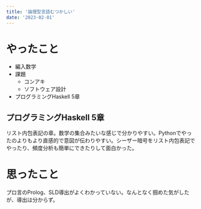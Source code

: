 ```yaml
---
title: '論理型言語むつかしい'
date: '2023-02-01'
---
```


# やったこと

- 編入数学
- 課題
	- コンアキ
	- ソフトウェア設計
- プログラミングHaskell 5章

## プログラミングHaskell 5章


リスト内包表記の章。数学の集合みたいな感じで分かりやすい。Pythonでやったのよりもより直感的で意図が伝わりやすい。シーザー暗号をリスト内包表記でやったり、頻度分析も簡単にできたりして面白かった。


# 思ったこと


プロ言のProlog、SLD導出がよくわかっていない。なんとなく掴めた気がしたが、導出は分からず。


